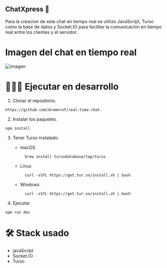 ## ChatXpress 💬

Para la creacion de este chat en tiempo real se utilizo JavaScript, Turso como la base de datos  y Socket.IO para facilitar la comunicación en tiempo real entre los clientes y el servidor.

# Imagen del chat en tiempo real 

![imagen](https://github.com/dromerof/real-time-chat/assets/102865364/d4ce86bf-93ac-4c5e-9191-c7472ff849db)


# 👨🏽‍💻 Ejecutar en desarrollo

1. Clonar el repositorio.
```
https://github.com/dromerof/real-time-chat.
```

2. Instalar los paquetes.
``` 
npm install
``` 

3. Tener Turso instalado.
    * macOS
    
            brew install tursodatabase/tap/turso
            
    * Linux
        
            curl -sSfL https://get.tur.so/install.sh | bash
 
    * Windows
    
            
            curl -sSfL https://get.tur.so/install.sh | bash

4. Ejecutar
```
npm run dev 
```      
       
# 🛠️ Stack usado  
* javaScript
* Socket.IO 
* Turso
